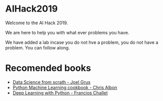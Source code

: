 # AIHack2019

Welcome to the AI Hack 2019. 

We are here to help you with what ever problems you have.

We have added a lab incase you do not hve a problem, you do not have a problem. You can follow along. 

# Recomended books
- [Data Science from scrath - Joel Grus](https://www.amazon.co.uk/gp/product/149190142X/ref=as_li_tl?ie=UTF8&camp=1634&creative=6738&creativeASIN=149190142X&linkCode=as2&tag=advanalytics-21&linkId=7993045b73405f0f4559ede591eca9ab)
- [Python Machine Learning cookbook - Chris Albon](https://www.amazon.co.uk/gp/product/1491989386/ref=as_li_tl?ie=UTF8&camp=1634&creative=6738&creativeASIN=1491989386&linkCode=as2&tag=advanalytics-21&linkId=075b1b317c5858a03ec8ce3af3ecea19)
- [Deep Learning with Python - Francios Challet](https://www.amazon.co.uk/gp/product/1617294438/ref=as_li_tl?ie=UTF8&camp=1634&creative=6738&creativeASIN=1617294438&linkCode=as2&tag=advanalytics-21&linkId=086c9e47064271e15bba6d00c891d297)